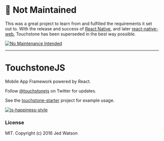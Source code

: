 # 🚨 Not Maintained

This was a great project to learn from and fulfilled the requirements it set out to. With the release and success of [React Native](https://reactnative.dev/), and later [react-native-web](https://necolas.github.io/react-native-web/), Touchstone has been superseded in the best way possible.

[![No Maintenance Intended](http://unmaintained.tech/badge.svg)](http://unmaintained.tech/)

---

# TouchstoneJS

Mobile App Framework powered by React.

Follow [@touchstonejs](https://twitter.com/touchstonejs) on Twitter for updates.

See the [touchstone-starter](https://github.com/touchstonejs/touchstonejs-starter) project for example usage.


[![js-happiness-style](https://cdn.rawgit.com/jedwatson/happiness/master/badge.svg)](https://github.com/jedwatson/happiness)


### License

MIT. Copyright (c) 2016 Jed Watson
